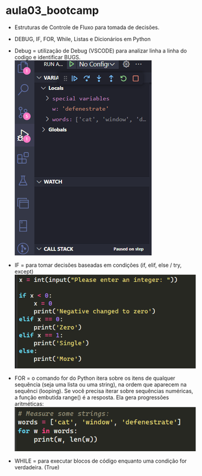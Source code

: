 # aula03_bootcamp

* Estruturas de Controle de Fluxo para tomada de decisões.

* DEBUG, IF, FOR, While, Listas e Dicionários em Python


* Debug = utilização de Debug (VSCODE) para analizar linha a linha do codigo e identificar BUGS.
![alt text](image-3.png)

* IF = para tomar decisões baseadas em condições (if, elif, else / try, except)
![alt text](image-1.png)

* FOR =  o comando for do Python itera sobre os itens de qualquer sequência (seja uma lista ou uma string), na ordem que aparecem na sequênci (looping). Se você precisa iterar sobre sequências numéricas, a função embutida range() é a resposta. Ela gera progressões aritméticas:
![alt text](image.png)

* WHILE = para executar blocos de código enquanto uma condição for verdadeira. (True)



